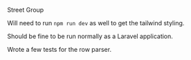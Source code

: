 Street Group

Will need to run `npm run dev` as well to get the tailwind styling.

Should be fine to be run normally as a Laravel application.

Wrote a few tests for the row parser.
